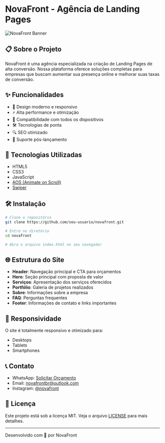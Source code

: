 # NovaFront - Agência de Landing Pages

![NovaFront Banner](https://images.unsplash.com/photo-1460925895917-afdab827c52f?ixlib=rb-1.2.1&auto=format&fit=crop&w=800&q=80)

## 📋 Sobre o Projeto

NovaFront é uma agência especializada na criação de Landing Pages de alta conversão. Nossa plataforma oferece soluções completas para empresas que buscam aumentar sua presença online e melhorar suas taxas de conversão.

## ✨ Funcionalidades

- 🎨 Design moderno e responsivo
- ⚡ Alta performance e otimização
- 📱 Compatibilidade com todos os dispositivos
- 🛠️ Tecnologias de ponta
- 🔍 SEO otimizado
- 💬 Suporte pós-lançamento

## 🚀 Tecnologias Utilizadas

- HTML5
- CSS3
- JavaScript
- [AOS (Animate on Scroll)](https://michalsnik.github.io/aos/)
- [Swiper](https://swiperjs.com/)

## 🛠️ Instalação

```bash
# Clone o repositório
git clone https://github.com/seu-usuario/novafront.git

# Entre no diretório
cd novafront

# Abra o arquivo index.html no seu navegador
```

## 🌐 Estrutura do Site

- **Header**: Navegação principal e CTA para orçamentos
- **Hero**: Seção principal com proposta de valor
- **Serviços**: Apresentação dos serviços oferecidos
- **Portfólio**: Galeria de projetos realizados
- **Sobre**: Informações sobre a empresa
- **FAQ**: Perguntas frequentes
- **Footer**: Informações de contato e links importantes

## 📱 Responsividade

O site é totalmente responsivo e otimizado para:
- Desktops
- Tablets
- Smartphones

## 📞 Contato

- WhatsApp: [Solicitar Orçamento](https://wa.me/11962619817)
- Email: novafrontbr@outlook.com
- Instagram: [@novafront](https://instagram.com/novafrontbr)

## 📄 Licença

Este projeto está sob a licença MIT. Veja o arquivo [LICENSE](LICENSE) para mais detalhes.

---

Desenvolvido com 💙 por NovaFront
